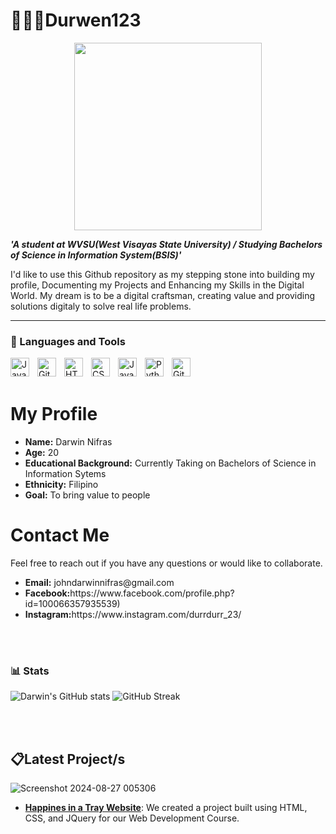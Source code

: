 # 👨🏻‍💼Durwen123

<div align="center">
<img src="https://i.giphy.com/media/v1.Y2lkPTc5MGI3NjExODRiazJibmdrcWwxZnU5cnlqeXprdTNmeHBqbXY4NG4yOGRsbG1xbCZlcD12MV9pbnRlcm5hbF9naWZfYnlfaWQmY3Q9Zw/M5v2nLqj2rDffS4RqG/giphy.gif" width="300" height="300">
</div>


***'A student at WVSU(West Visayas State University) / Studying Bachelors of Science in Information System(BSIS)'***

I'd like to use this Github repository as my stepping stone into building my profile, Documenting my Projects and Enhancing my Skills in the Digital World. 
My dream is to be a digital craftsman, creating value and providing solutions digitaly to solve real life problems.

---
### 🧰 Languages and Tools 

<img align="left" alt="Java" width="30px" style="padding-right:10px;" src="https://cdn.jsdelivr.net/gh/devicons/devicon/icons/java/java-original.svg"/>
<img align="left" alt="Git" width="30px" style="padding-right:10px;" src="https://cdn.jsdelivr.net/gh/devicons/devicon/icons/git/git-original.svg" />
<img align="left" alt="HTML" width="30px" style="padding-right:10px;" src="https://cdn.jsdelivr.net/gh/devicons/devicon/icons/html5/html5-plain.svg" />
<img align="left" alt="CSS" width="30px" style="padding-right:10px;" src="https://cdn.jsdelivr.net/gh/devicons/devicon/icons/css3/css3-plain.svg" />
<img align="left" alt="JavaScript" width="30px" style="padding-right:10px;" src="https://cdn.jsdelivr.net/gh/devicons/devicon/icons/javascript/javascript-plain.svg" />
<img align="left" alt="Python" width="30px" style="padding-right:10px;" src="https://cdn.jsdelivr.net/gh/devicons/devicon/icons/python/python-plain.svg" />
<img align="left" alt="GitHub" width="30px" style="padding-right:10px;" src="https://cdn.jsdelivr.net/gh/devicons/devicon/icons/github/github-original.svg" />
<br />  <br>

##



<div class="profile-container">
  <h1>My Profile</h1>
  <ul>
    <li><strong>Name:</strong> <span>Darwin Nifras</span></li>
    <li><strong>Age:</strong> <span>20</span></li>
    <li><strong>Educational Background:</strong> <span>Currently Taking on Bachelors of Science in Information Sytems</span></li>
    <li><strong>Ethnicity:</strong> <span>Filipino</span></li>
    <li><strong>Goal:</strong> <span>To bring value to people</span></li>
  </ul>
</div>

##

  <h1>Contact Me</h1>
  <p>Feel free to reach out if you have any questions or would like to collaborate.</p>

  <ul>
    <li><strong>Email:</strong> johndarwinnifras@gmail.com</li>
    <li><strong>Facebook:</strong>https://www.facebook.com/profile.php?id=100066357935539)</li>
    <li><strong>Instagram:</strong>https://www.instagram.com/durrdurr_23/</li>
  </ul>  <br> <br>
  

### 📊 Stats

![Darwin's GitHub stats](https://github-readme-stats.vercel.app/api?username=Durwen21&show_icons=true&theme=gruvbox)
![GitHub Streak](https://streak-stats.demolab.com?user=ForrestKnight&theme=gruvbox&border_radius=4.5) 




 <br> <br>
## 📋Latest Project/s
![Screenshot 2024-08-27 005306](https://github.com/user-attachments/assets/18cb5fb4-fce8-4dcb-89b8-92b4ccb084d1)
<ul>  
  <li><a href="https://github.com/Durwen21/HappinessInATray" target="_blank"><strong> Happines in a Tray Website</strong></a>: We created a project built using HTML, CSS, and JQuery for our Web Development Course. 
    <br>
  </li>
</ul>




